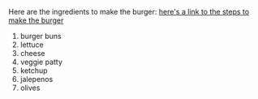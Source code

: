 Here are the ingredients to make the burger: [here's a link to the steps to make the burger](https://great4geek.github.io/how-to-make-a-burger/recipe.md)

1. burger buns
2. lettuce
3. cheese
4. veggie patty
5. ketchup
6. jalepenos
7. olives
